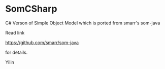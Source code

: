 # SomCSharp
C# Verson of Simple Object Model which is ported from smarr's som-java 

Read link 

https://github.com/smarr/som-java

for details.

Yilin
